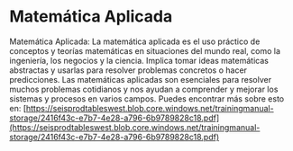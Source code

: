 # Matemática Aplicada
Matemática Aplicada: La matemática aplicada es el uso práctico de conceptos y teorías matemáticas en situaciones del mundo real, como la ingeniería, los negocios y la ciencia. Implica tomar ideas matemáticas abstractas y usarlas para resolver problemas concretos o hacer predicciones. Las matemáticas aplicadas son esenciales para resolver muchos problemas cotidianos y nos ayudan a comprender y mejorar los sistemas y procesos en varios campos.
Puedes encontrar más sobre esto en: [https://seisprodtableswest.blob.core.windows.net/trainingmanual-storage/2416f43c-e7b7-4e28-a796-6b9789828c18.pdf](https://seisprodtableswest.blob.core.windows.net/trainingmanual-storage/2416f43c-e7b7-4e28-a796-6b9789828c18.pdf)